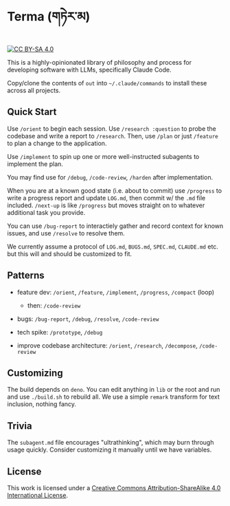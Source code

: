 # Terma (གཏེར་མ)
[![CC BY-SA 4.0][cc-by-sa-shield]][cc-by-sa]

[cc-by-sa]: http://creativecommons.org/licenses/by-sa/4.0/
[cc-by-sa-shield]: https://img.shields.io/badge/License-CC%20BY--SA%204.0-lightgrey.svg

This is a highly-opinionated library of philosophy and process for developing software with LLMs, specifically Claude Code.

Copy/clone the contents of `out` into `~/.claude/commands` to install these across all projects.

## Quick Start

Use `/orient` to begin each session. Use `/research :question` to probe the codebase and write a report to `/research`. Then, use `/plan` or just `/feature` to plan a change to the application.

Use `/implement` to spin up one or more well-instructed subagents to implement the plan.

You may find use for `/debug`, `/code-review`, `/harden` after implementation.

When you are at a known good state (i.e. about to commit) use `/progress` to write a progress report and update `LOG.md`, then commit w/ the `.md` file included. `/next-up` is like `/progress` but moves straight on to whatever additional task you provide.

You can use `/bug-report` to interactiely gather and record context for known issues, and use `/resolve` to resolve them.

We currently assume a protocol of `LOG.md`, `BUGS.md`, `SPEC.md`, `CLAUDE.md` etc. but this will and should be customized to fit.

## Patterns

- feature dev: `/orient`, `/feature`, `/implement`, `/progress`, `/compact` (loop)
  - then: `/code-review`

- bugs: `/bug-report`, `/debug`, `/resolve`, `/code-review`

- tech spike: `/prototype`, `/debug`

- improve codebase architecture: `/orient`, `/research`, `/decompose`, `/code-review`

## Customizing

The build depends on `deno`.
You can edit anything in `lib` or the root and run and use `./build.sh` to rebuild all. We use a simple `remark` transform for text inclusion, nothing fancy.

## Trivia

The `subagent.md` file encourages "ultrathinking", which may burn through usage quickly. Consider customizing it manually until we have variables.

## License

This work is licensed under a [Creative Commons Attribution-ShareAlike 4.0 International License](http://creativecommons.org/licenses/by-sa/4.0/).

